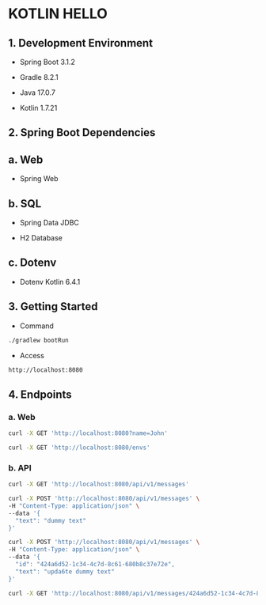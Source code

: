 # KOTLIN HELLO

## 1. Development Environment

- Spring Boot 3.1.2

- Gradle 8.2.1

- Java 17.0.7

- Kotlin 1.7.21

## 2. Spring Boot Dependencies

## a. Web

- Spring Web

## b. SQL

- Spring Data JDBC

- H2 Database

## c. Dotenv

- Dotenv Kotlin 6.4.1

## 3. Getting Started

- Command
```sh
./gradlew bootRun
```

- Access
```sh
http://localhost:8080
```

## 4. Endpoints

### a. Web

```sh
curl -X GET 'http://localhost:8080?name=John'
```

```sh
curl -X GET 'http://localhost:8080/envs'
```

### b. API

```sh
curl -X GET 'http://localhost:8080/api/v1/messages'
```

```sh
curl -X POST 'http://localhost:8080/api/v1/messages' \
-H "Content-Type: application/json" \
--data '{
  "text": "dummy text"
}'
```

```sh
curl -X POST 'http://localhost:8080/api/v1/messages' \
-H "Content-Type: application/json" \
--data '{
  "id": "424a6d52-1c34-4c7d-8c61-680b8c37e72e",
  "text": "upda6te dummy text"
}'
```

```sh
curl -X GET 'http://localhost:8080/api/v1/messages/424a6d52-1c34-4c7d-8c61-680b8c37e72e'
```
